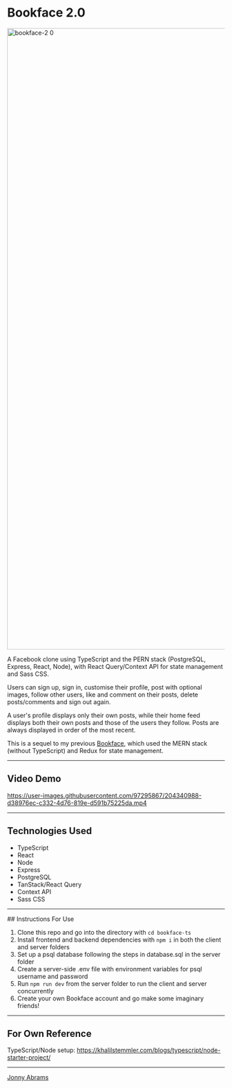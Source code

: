 # Bookface 2.0

<img width="1440" alt="bookface-2 0" src="https://user-images.githubusercontent.com/97295867/204341063-ed131a61-c85d-4b7f-b060-0ac92aa185fd.png">

A Facebook clone using TypeScript and the PERN stack (PostgreSQL, Express, React, Node), with React Query/Context API for state management and Sass CSS.

Users can sign up, sign in, customise their profile, post with optional images, follow other users, like and comment on their posts, delete posts/comments and sign out again.

A user's profile displays only their own posts, while their home feed displays both their own posts and those of the users they follow. Posts are always displayed in order of the most recent.

This is a sequel to my previous [Bookface](https://github.com/jonnyabrams/bookface), which used the MERN stack (without TypeScript) and Redux for state management.

---

## Video Demo

https://user-images.githubusercontent.com/97295867/204340988-d38976ec-c332-4d76-819e-d591b75225da.mp4

---

## Technologies Used

* TypeScript
* React
* Node
* Express
* PostgreSQL
* TanStack/React Query
* Context API
* Sass CSS

---

## Instructions For Use

1. Clone this repo and go into the directory with `cd bookface-ts`
2. Install frontend and backend dependencies with `npm i` in both the client and server folders
3. Set up a psql database following the steps in database.sql in the server folder
4. Create a server-side .env file with environment variables for psql username and password
5. Run `npm run dev` from the server folder to run the client and server concurrently
6. Create your own Bookface account and go make some imaginary friends!

---

## For Own Reference

TypeScript/Node setup: https://khalilstemmler.com/blogs/typescript/node-starter-project/

---

[Jonny Abrams](https://github.com/jonnyabrams)
